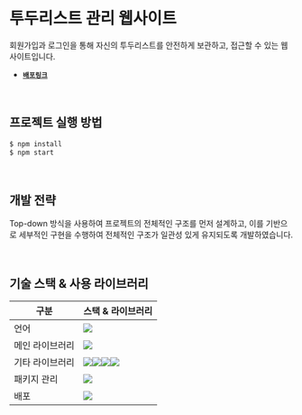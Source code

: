 # 투두리스트 관리 웹사이트
회원가입과 로그인을 통해 자신의 투두리스트를 안전하게 보관하고, 접근할 수 있는 웹사이트입니다.

- [**`배포링크`**](https://natest.shop)

<br/>

## 프로젝트 실행 방법
```bash
$ npm install
$ npm start
```

<br/>

## 개발 전략

Top-down 방식을 사용하여 프로젝트의 전체적인 구조를 먼저 설계하고, 이를 기반으로 세부적인 구현을 수행하여 전체적인 구조가 일관성 있게 유지되도록 개발하였습니다.

<br/>

## 기술 스택 & 사용 라이브러리

| 구분    | 스택 & 라이브러리                                    |
| ---------- | ---------------------------------------------- |
| 언어  | <img src="https://img.shields.io/badge/TypeScript-3178C6?style=for-the-badge&logo=TypeScript&logoColor=white">                 |
| 메인 라이브러리  | <img src="https://img.shields.io/badge/React-61DAFB?style=for-the-badge&logo=React&logoColor=black">                 |
| 기타 라이브러리   | <img src="https://img.shields.io/badge/react router-CA4245?style=for-the-badge&logo=reactrouter&logoColor=black"><img src="https://img.shields.io/badge/Emotion-DB7093?style=for-the-badge&logo=emotion"><img src="https://img.shields.io/badge/antdesign-0170FE?style=for-the-badge&logo=antdesign"><img src="https://img.shields.io/badge/axios-5A29E4?style=for-the-badge&logo=axios"> |
| 패키지 관리   | <img src="https://img.shields.io/badge/npm-CB3837?style=for-the-badge&logo=npm"> |
| 배포   | <img src="https://img.shields.io/badge/amazonaws-232F3E?style=for-the-badge&logo=amazonaws"> |
